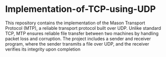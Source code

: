 # Implementation-of-TCP-using-UDP

This repository contains the implementation of the Mason Transport Protocol (MTP), a reliable transport protocol built over UDP. Unlike standard TCP, MTP ensures reliable file transfer between two machines by handling packet loss and corruption. The project includes a sender and receiver program, where the sender transmits a file over UDP, and the receiver verifies its integrity upon completion
